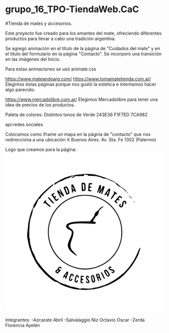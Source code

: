 # grupo_16_TPO-TiendaWeb.CaC

#Tienda de mates y accesorios.

Este proyecto fue creado para los amantes del mate, ofreciendo diferentes productos para llevar a cabo una tradición argentina.


Se agregó animación en el título de la página de "Cuidados del mate" y en el titulo del formulario en la página "Contacto".
Se incorporó una transición en las imágenes del Inicio.

Para estas animaciones se usó animate.css


https://www.mateandoarg.com/
https://www.tomamatetienda.com.ar/
Elegimos éstas páginas porque nos gustó la estetica e intentamos hacer algo parecido.

https://www.mercadolibre.com.ar/
Elegimos Mercadolibre para tener una idea de precios de los productos.


Paleta de colores: Distintos tonos de Verde
243E36
F1F7ED
7CA982

api:redes sociales

Colocamos como iframe un mapa en la página de "contacto" que nos redirecciona a una ubicación X Buenos Aires. 
Av. Sta. Fe 1302 (Palermo)


Logo que creamos para la página:
![Screenshoot](./assets/logo3.svg) 


Integrantes:
-Azcarate Abril
-Salvalaggio Niz Octavio Oscar
-Zerda Florencia Ayelén

